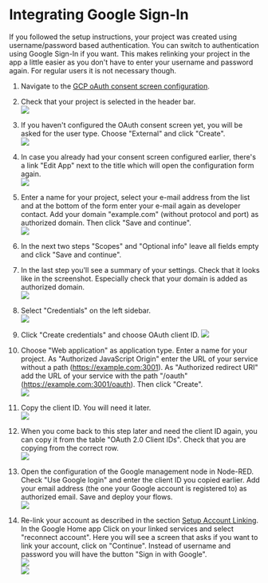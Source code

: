# Integrating Google Sign-In

If you followed the setup instructions, your project was created using username/password based authentication. You can
switch to authentication using Google Sign-In if you want. This makes relinking your project in the app a little easier
as you don't have to enter your username and password again. For regular users it is not necessary though.

1.  Navigate to the [GCP oAuth consent screen configuration](https://console.cloud.google.com/apis/credentials/consent).


2.  Check that your project is selected in the header bar.\
    <kbd>![](images/setup_instructions/homegraph_project.png)</kbd>


3.  If you haven't configured the OAuth consent screen yet, you will be asked for the user type. Choose "External" and
    click "Create".\
    <kbd>![](images/google_signin/googlesignin_type.png)</kbd>


4.  In case you already had your consent screen configured earlier, there's a link "Edit App" next to the title which
    will open the configuration form again.\
    <kbd>![](images/google_signin/googlesignin_editapp.png)</kbd>


5.  Enter a name for your project, select your e-mail address from the list and at the bottom of the form enter your
    e-mail again as developer contact. Add your domain "example.com" (without protocol and port) as authorized domain.
    Then click "Save and continue".\
    <kbd>![](images/google_signin/googlesignin_consentform.png)</kbd>


6.  In the next two steps "Scopes" and "Optional info" leave all fields empty and click "Save and continue".


7.  In the last step you'll see a summary of your settings. Check that it looks like in the screenshot. Especially check
    that your domain is added as authorized domain.\
    <kbd>![](images/google_signin/googlesignin_consentform_summary.png)</kbd>


8.  Select "Credentials" on the left sidebar.\
    <kbd>![](images/google_signin/googlesignin_sidebar_credentials.png)</kbd>


9.  Click "Create credentials" and choose OAuth client ID.
    <kbd>![](images/google_signin/googlesignin_createcredentials.png)</kbd>


10. Choose "Web application" as application type. Enter a name for your project. As "Authorized JavaScript Origin" enter
    the URL of your service without a path (https://example.com:3001). As "Authorized redirect URI" add the URL of your
    service with the path "/oauth" (https://example.com:3001/oauth). Then click "Create".\
    <kbd>![](images/google_signin/googlesignin_createclientid.png)</kbd>


11. Copy the client ID. You will need it later.\
    <kbd>![](images/google_signin/googlesignin_copyclientid.png)</kbd>


12. When you come back to this step later and need the client ID again, you can copy it from the table "OAuth 2.0 Client
    IDs". Check that you are copying from the correct row.\
    <kbd>![](images/google_signin/googlesignin_copyclientid_later.png)</kbd>


13. Open the configuration of the Google management node in Node-RED. Check "Use Google login" and enter the client ID
    you copied earlier. Add your email address (the one your Google account is registered to) as authorized email. Save
    and deploy your flows.\
    <kbd>![](images/google_signin/googlesignin_nodered.png)</kbd>


14. Re-link your account as described in the section [Setup Account Linking](setup_instructions.md#setup_account_linking). In the Google Home app Click on your linked services and select "reconnect account". Here you will see a screen that asks if you want to link your account, click on "Continue". Instead of username and password you will have the button "Sign in with Google".\
    <kbd>![](images/google_signin/googlesignin_reconnect_phone.png)</kbd>\
    <kbd>![](images/google_signin/googlesignin_phone.png)</kbd>
